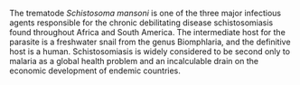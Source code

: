 [//]: # (Created by ./bin/manage_files.pl from ./species/Schistosoma_mansoni/Schistosoma_mansoni.about.html on Thu Jun 11 13:45:39 2020)
The trematode _Schistosoma mansoni_ is one of the three major infectious agents responsible for the chronic debilitating disease schistosomiasis found throughout Africa and South America. The intermediate host for the parasite is a freshwater snail from the genus Biomphlaria, and the definitive host is a human. Schistosomiasis is widely considered to be second only to malaria as a global health problem and an incalculable drain on the economic development of endemic countries.
